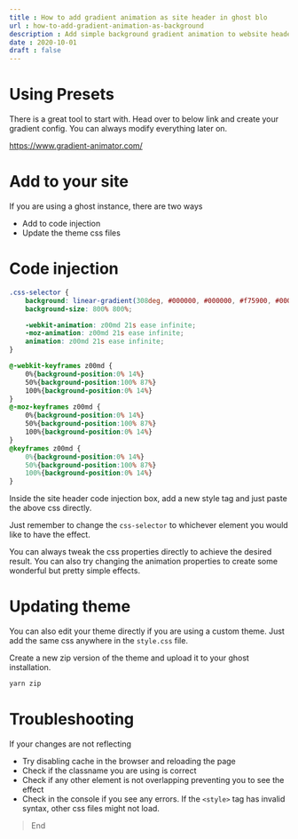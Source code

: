```yaml
---
title : How to add gradient animation as site header in ghost blo
url : how-to-add-gradient-animation-as-background
description : Add simple background gradient animation to website header
date : 2020-10-01
draft : false
---
```


# Using Presets

There is a great tool to start with. Head over to below link and create your gradient config. You can always modify everything later on.

https://www.gradient-animator.com/

# Add to your site

If you are using a ghost instance, there are two ways
* Add to code injection 
* Update the theme css files

# Code injection

```css
.css-selector {
    background: linear-gradient(308deg, #000000, #000000, #f75900, #000000);
    background-size: 800% 800%;

    -webkit-animation: z00md 21s ease infinite;
    -moz-animation: z00md 21s ease infinite;
    animation: z00md 21s ease infinite;
}

@-webkit-keyframes z00md {
    0%{background-position:0% 14%}
    50%{background-position:100% 87%}
    100%{background-position:0% 14%}
}
@-moz-keyframes z00md {
    0%{background-position:0% 14%}
    50%{background-position:100% 87%}
    100%{background-position:0% 14%}
}
@keyframes z00md {
    0%{background-position:0% 14%}
    50%{background-position:100% 87%}
    100%{background-position:0% 14%}
}
```

Inside the site header code injection box, add a new style tag and just paste the above css directly.

Just remember to change the `css-selector` to whichever element you would like to have the effect.

You can always tweak the css properties directly to achieve the desired result. You can also try changing the animation properties to create some wonderful but pretty simple effects.

# Updating theme

You can also edit your theme directly if you are using a custom theme. Just add the same css anywhere in the `style.css` file. 

Create a new zip version of the theme and upload it to your ghost installation.

```bash
yarn zip
```

# Troubleshooting
If your changes are not reflecting
* Try disabling cache in the browser and reloading the page
* Check if the classname you are using is correct
* Check if any other element is not overlapping preventing you to see the effect
* Check in the console if you see any errors. If the `<style>` tag has invalid syntax, other css files might not load.

> End

